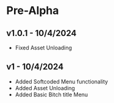 # Pre-Alpha

## v1.0.1 - 10/4/2024
- Fixed Asset Unloading

## v1 - 10/4/2024
- Added Softcoded Menu functionality
- Added Asset Unloading
- Added Basic Bitch title Menu
